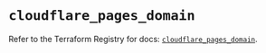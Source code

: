 # `cloudflare_pages_domain`

Refer to the Terraform Registry for docs: [`cloudflare_pages_domain`](https://registry.terraform.io/providers/cloudflare/cloudflare/4.28.0/docs/resources/pages_domain).
